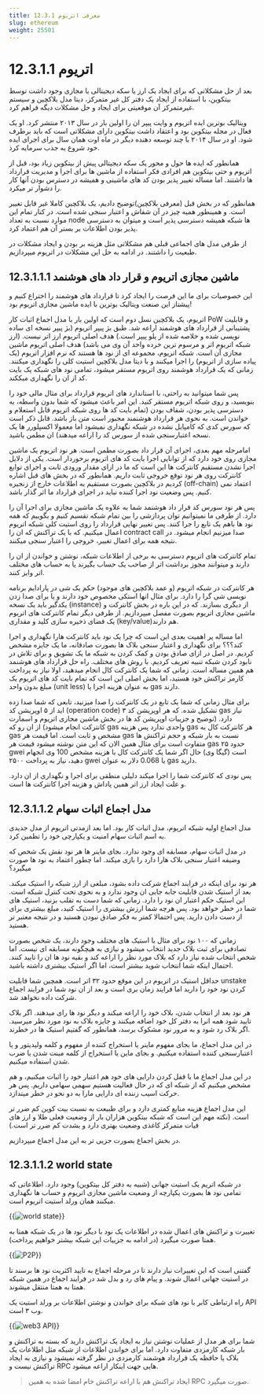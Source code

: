 ```yaml
---
title: 12.3.1 معرفی اتریوم
slug: ethereum
weight: 25501
---
```


# 12.3.1.1 اتریوم
بعد از حل مشکلاتی که برای ایجاد یک ارز یا سکه دیجیتالی یا مجازی وجود داشت توسط بیتکوین، با استفاده از ایجاد یک دفتر کل غیر متمرکز، دیتا مدل بلاکچین و سیستم غیرمتمرکز آن موقعیتی برای ایجاد و حل مشکلات دیگه فراهم کرد.

ویتالیک بوترین ایده اتریوم و وایت پیپر ان را اولین بار در سال ۲۰۱۳ منتشر کرد. او یک فعال در مجله بیتکوین بود و اعتقاد داشت بیتکوین دارای مشکلاتی است که باید برطرف شود. او در سال ۲۰۱۴ با چند توسعه دهنده دیگر در ماه اوت همان سال برای اجرای ایده خود شروع به جذب سرمایه کرذ.

همانطور که ایده ها حول و محور یک سکه دیجیتالی پیش از بیتکوین زیاد بود، قبل از اتریوم و حتی بیتکوین هم افرادی فکر استفاده از ماشین ها برای اجرا و مدیریت قرارداد ها داشتند. اما مساله تغییر پذیر بودن کد های ماشینی و همیشه در دسترس بودن آنها کار را دشوار تر میکرد.

همانطور که در بخش قبل (معرفی بلاکچین)توضیح دادیم، یک بلاکچین کاملا غیر قابل تغییر است. و همینطور همیه چیز در آن شفاش و اعتبار سنجی شده است. در کنار تمام این موارد نسبت به تعداد node ها شبکه همیشه دسترسی پذیر است و میتوان به دسترسی پذیر بودن اطلاعات بر بستر آن هم اعتماد کرد.

از طرفی مدل های اجماعی قبلی هم مشکلاتی مثل هزینه بر بودن و ایجاد مشکلات در طبعیت را داشتند. در ادامه به حل این مشکلات در اتریوم میپردازیم.

## 12.3.1.1.1 ماشین مجازی اتریوم و قرار داد های هوشنمد

این خصوصیات برای ما این فرصت را ایجاد کرد تا قرارداد های هوشمند را اختراع کنیم و پیشتاز این صنعت ویتالیک بوترین با ایده ماشین مجازی اتریوم بود!

اتریوم، یک بلاکچین نسل دوم است که اولین بار با مدل اجماع اثبات کار PoW و قابلیت پشتیبانی از قرارداد های هوشمند اراعه شد.
طبق بژ پیپر اتریوم (بژ پیپر نسخه ای ساده نویسی شده و خلاصه شده از یلو پیپر است.) هدف اصلی اتریوم ارز اتر نیست. (ارز شبکه اتریوم اتر و مرسوم ترین خرده واحد آن وی می باشد)
هدف اصلی اتریوم ماشین مجازی آن است. شبکه اتریوم، مجموعه ای از نود ها هستند که نرم افزار اتریوم (یک پیاده سازی از اتریوم) را اجرا میکنند و با دیتا مدل بلاکچین استیت کلی را نگهداری میکنند. زمانی که یک قرارداد هوشمند روی اتریوم مستقر میشود، تمامی نود های شبکه یک بایت کد از ان را نگهداری میککند.

پس شما میتوانید به راحتی، با استاندارد های اتریوم قرارداد برای مثال مالی خود را بنویسید، و روی شبکه اتریوم مستقر کنید. این امر باعث میشود که شما بدون واسطه، به دسترسی پذیر بودن، شفاف بودن (تمام بایت کد ها روی شبکه اتریوم قابل استعلام و خواندن است. به نحوی هر قرارداد هوشنمند مجبور است متن باز باشد. قابل ذکر است که سورس کدی که کامپایل نشده در شبکه نگهداری نمیشود اما معمولا اکسپلورر ها یک نسخه اعتبارسنجی شده از سورس کد را اراعه میدهند) ان مطمن باشید.

امامرحله مهم بعدی، اجرای آن قرار داد بصورت مطمن است. هر نود اتریوم یک ماشین مجازی روی خود دارد که از توانایی اجرا بایت کد های اتریوم برخوردار است. یکی از دلایل اجرا نشدن مستقیم کانترکت ها این است که ما در ازای مقدار ورودی ثابت و اجرای توابع کانترکت روی هر نود توقع خروجی ثابت داریم. همانطور که در بخش های قبل اشاره کردیم در بلاکچین بصورت مستقیم به اطلاعات خارج از زنجیره (off-chain) اعتماد نمی کنیم. پس وضعیت نود اجرا کننده نباید در اجرای قرارداد ما اثر گذار باشد.

پس هر نود سورس کد قرار داد هوشنمد شما به علاوه یک ماشین مجازی برای اجرا آن را دارد. از طرفی ما نمیتوانیم توان پردازشی را بین تمام شبکه تقسیم کنیم و بگوییم که همه نود ها باهم یک تابع را جرا کنند. پس تغییر نهایی قرارداد را روی استیت کلی شبکه اتریوم اعمال میکنیم. که با یک تراکنش که ان را contract call صدا میزنیم انجام میشود.
در نتیجه همه برای اعمال تغییر، خروجی را اعتبار سنجی میکنند.

تمام کانترکت های اتریوم دسترسی به برخی از اطلاعات شبکه، نوشتن و خواندن از ان را دارند و میتوانند مجوز برداشت اتر از صاحب یک حساب بگیرند یا به حساب های مختلف اتر وایز کنند.

هر کانترکت در شبکه اتریوم (و عمد بلاکچین های موجود) حکم یک شی در پارادایم برنامه نویسی شی گرا را دارد. برای مثال انها استکی مخصوص خود دارند و یا برای صدا زدن یکدگیر باید یک نسخه (instance) از دیگری بسازند.
که در این باره در بخش کانترکت و ماشین مجازی اتریوم بصورت مفصل میپردازیم. 
از طرفی دیگر تمام کانترکت های اتریوم یک فضای ذخیره سازی کلید و مقداری (key/value)هم دارند.

اما مساله پر اهمیت بعدی این است که چرا یک نود باید کانترکت هارا نگهداری و اجرا کند؟؟؟
برای نگهداری و اعتبار سنجی بلاک ها بصورت صادقانه، ما یک جایزه مشخص کردیم. در اصل در ازای صادق بودن و کمک کردن به شبکه ما یک تشویق و برای تلاش در نابود کردن شبکه تنبیه تعریف کردیم. با روش های مختلف.
راه حل قرارداد های هوشنمد هم همین مساله است. زمانی که شما یک کانترکت کال انجام میدهید، اولا نیاز به پرداخت کارمز تراکنش خود هستید، اما بخش اصلی این است که تمام بایت کد های اتریوم یک مبلغ بدون واحد (unit less) به عنوان هزینه اجرا یا gas دارند.

برای مثال زمانی که شما یک تابع در یک کانترکت را صدا میزنید، تابعی که شما صدا زده اید از ۵ اوپریشن کد (operation code) تشکیل شده.
که هر اوپریشن کد ۳ gas نیاز دارد.
(توضیح و جزییات اوپریشن کد ها در بخش ماشین مجازی اتریوم و اسمارت کانترکت انجام میشود)
از ان رو که gas واحدی ندارد پس هزینه gas هر کانترکت کال به gas مشخص و ثابت است.
اما قیمت هر gas نسبت به بار شبکه و حجم تراکنش ها متفاوت است
برای مثال همین الان که این متن نوشته میشود قیمت هر gas حدود ۲۵ gwei است (گیگا وی)
حال اگر شما یک کانترکت کال با هزینه مشخص 100 وی انجهام دهید، نیاز به پرداخت ۲۵۰۰ gwei یا 0.068 دلار به عنوان gas دارید.

پس نودی که کانترکت شما را اجرا میکند دلیلی منطقی برای اجرا و نگهداری از ان دارد. و علت ایجاد ارز اتر همین پاداش و هزینه اجرا کانترکت ها است.

## 12.3.1.1.2 مدل اجماع اثبات سهام

مدل اجماع اولیه شبکه اتریوم، مدل اثبات کار بود. اما بعد ازمدتی اتریوم از مدل جدیدی به اسم اثبات سهام امنیت و یکپارچی خود را تظمین کرد.

در مدل اثبات سهام، مسابقه ای وجود ندارد. بجای ماینر ها هر نود نقش یک شخص که وضیفه اعتبار سنجی بلاک هارا دارد را بازی میکند. اما چطور اعتماد به نود ها صورت میگیرد؟

هر نود برای اینکه در فرایند اجماع شرکت داده بشود، مبلغی از ارز شبکه را استیک میکند. بعد از استیک شدن قابلیت جابه جایی ان وجود ندارد و به نحوی تحت کنترل شبکه است. این استیک حکم اعتبار ان نود را دارد. زمانی که شما دست به تقلب بزنید، استیک های شما در خطر خواهد بود. پس هرچه شما ارزش بیشتری را استیک کنید، مبلغ بیشتری برای از دست دادن دارید. پس احتمالا کمتر به فکر صادق نبودن هستید و در نتیجه معتبر تر هستید.

زمانی که ۱۰۰ نود برای مثال با استیک های مختلف وجود دارند، یک شخص بصورت تصادفی برای ثبت بلاک جدید انتخاب میشود و نیازی به هیچگونه مسابقه ای نیست. اما شخص انتخاب شده نیاز دارد که بلاک مورد نظر را اراعه کند و بقیه نود ها ان را تایید کنند. احتمال اینکه شما انتخاب شوید بیشتر است، اما اگر استیک بیشتری داشته باشید.

حداقل استیک در اتریوم در این موقع حدود ۳۲ اتر است. همچین شما قابلیت unstake کردن نود خود را دارید اما فرایند زمان بری است و بعد از ان نود شما در فرایند اجماع شرکت داده نخواهد شد.

هر نود بعد از انتخاب شدن، بلاک خود را اراعه میکند و دیگر نود ها رای میدهند. اگر بلاک تایید شود همه انرا به دفتر کل خود اضافه میکنند و جایزه بلاک به نود مورد نظر میرسید. اگر بلاک رد شود و به مرور نود مشکوک برسد، همانطور که گفتیم استیک ها در خطرند.

در این مدل اجماع، ما بجای مفهوم ماینر یا استخراج کننده از مفهوم و کلمه ولیدیتور و یا اعتبارسنجی کننده استفاده میکنیم. و بجای ماین یا استخراج از کلمه مینت شدن یا ضرب شدن استفاده میکنیم.

در این مدل اجماع ما با قفل کردن دارایی های خود هم اعتبار خود را اثبات میکنیم، و هم مشخص میکنیم که از شبکه ای که در حال فعالیت هستیم سهمی سهامی داریم. پس هر حرکت اسیب زننده ای دارایی مارا به دو نحو در خطر میندازد.

این مدل اجماع هزینه منابع کمتری دارد و برای طبیعت به نسبت بیت کوین کم ضرر تر است.
(نکته مهم این است که شبکه بیتکوین هزاران بار از وضعیت فعلی طلا و ارز های فیات متمرکز کاغذی وضعیت بهتری دارد و بشدت کم ضرر تر است.)

در بخش اجماع بصورت جزیی تر به این مدل اجماع میپردازیم.


## 12.3.1.1.2  world state

در شبکه اتریم یک استیت جهانی (شبیه به دفتر کل بیتکوین) وجود دارد. اطلاعاتی که تمامی نود ها بصورت یکپارچه از وضعیت ماشین مجازی اتریوم و حساب ها نگهداری میکنند همان ورلد استیت اتریوم است.

{{<img url="#" image="../../../assets/img/content/chapter-12/world-state.png" alt="world state">}}

تغییرت و تراکنش های اعمال شده در اطلاعات یک نود با دیگر نود ها در یک شبکه همتا به همتا صورت میگیرد (در ادامه به جزییات این شبکه بیشتر خواهیم پرداخت).

{{<img url="#" image="../../../assets/img/content/chapter-12/p2p-net.png" alt="P2P">}}

گفتنی است که این تغییرات نیاز دارند تا در مرحله اجماع به تایید اکثریت نود ها برسند تا در استیت جهانی اعمال شوند. و پیام های رد و بدل شد در فرایند اجماع در همین شبکه همتا به همتا منتقل میشوند.

راه ارتباطی کابر با نود های شبکه برای خواندن و نوشتن اطلاعات بر ورلد استیت یک API وب ۳ است.

{{<img url="#" image="../../../assets/img/content/chapter-12/web3-API.png" alt="web3 API">}}

شما برای هر مدل از عملیات نوشتن نیاز به ایجاد یک تراکنش دارید که بسته به تراکنش و بار شبکه کارمزدی متفاوت دارد.
اما برای خواندن اطلاعات از شبکه مثل اطلاعات یک بلاک یا حافظه یک قرارداد هوشمند کارمزدی در نظر گرفته نمیشود و نیازی به ایجاد تراکنش نیست و RPC هایی جهت اینکار اراعه میشود.

> ایجاد تراکنش هم با اراعه تراکنش خام امضا شده به همین RPC صورت میگیرد.
